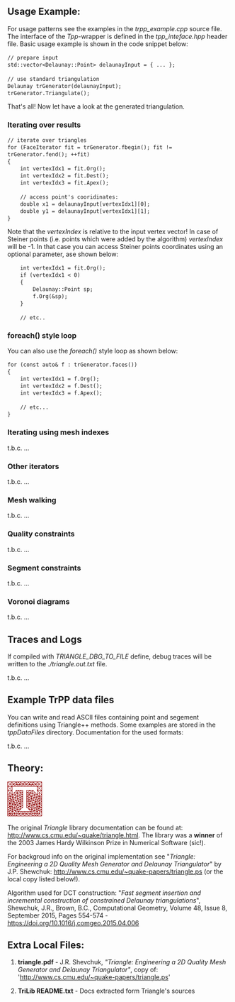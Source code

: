 ## Usage Example:

For usage patterns see the examples in the *trpp_example.cpp* source file. The interface of the *Tpp*-wrapper is defined in the *tpp_inteface.hpp* header file. 
Basic usage example is shown in the code snippet below:

    // prepare input
    std::vector<Delaunay::Point> delaunayInput = { ... };       

    // use standard triangulation
    Delaunay trGenerator(delaunayInput);
    trGenerator.Triangulate();

That's all! Now let have a look at the generated triangulation.

### Iterating over results

    // iterate over triangles
    for (FaceIterator fit = trGenerator.fbegin(); fit != trGenerator.fend(); ++fit)
    {
        int vertexIdx1 = fit.Org(); 
        int vertexIdx2 = fit.Dest();
        int vertexIdx3 = fit.Apex();

        // access point's cooridinates: 
        double x1 = delaunayInput[vertexIdx1][0];
        double y1 = delaunayInput[vertexIdx1][1];
    }

Note that the *vertexIndex* is relative to the input vertex vector! In case of Steiner points (i.e. points which were added by the algorithm) *vertexIndex* will be -1. 
In that case you can access Steiner points coordinates using an optional parameter, ase shown below:

        int vertexIdx1 = fit.Org(); 
        if (vertexIdx1 < 0)
        {
            Delaunay::Point sp;
            f.Org(&sp);
        }

        // etc..

### foreach() style loop

You can also use the *foreach()* style loop as shown below:

    for (const auto& f : trGenerator.faces())
    {
        int vertexIdx1 = f.Org(); 
        int vertexIdx2 = f.Dest();
        int vertexIdx3 = f.Apex();

        // etc...
    }

### Iterating using mesh indexes

t.b.c. ...

### Other iterators

t.b.c. ...

### Mesh walking

t.b.c. ...

### Quality constraints

t.b.c. ...

### Segment constraints

t.b.c. ...

### Voronoi diagrams

t.b.c. ...


## Traces and Logs

If compiled with *TRIANGLE_DBG_TO_FILE* define, debug traces will be written to the *./triangle.out.txt* file.

t.b.c. ...


## Example TrPP data files

You can write and read ASCII files containing point and segement definitions using Triangle++ methods. Some examples are stored in the *tppDataFiles* directory. Documentation for the used formats:

t.b.c. ...


## Theory:

![Triangle logo](../T.gif) 


The original *Triangle* library documentation can be found at: http://www.cs.cmu.edu/~quake/triangle.html. The library was a **winner** of the 2003 James Hardy Wilkinson Prize in Numerical Software (sic!).

For backgroud info on the original implementation see "*Triangle: Engineering a 2D Quality Mesh Generator and Delaunay Triangulator*" by J.P. Shewchuk: http://www.cs.cmu.edu/~quake-papers/triangle.ps (or the local copy listed below!).

Algorithm used for DCT construction: "*Fast segment insertion and incremental construction of constrained Delaunay triangulations*", Shewchuk, J.R., Brown, B.C., Computational Geometry, Volume 48, Issue 8, September 2015, Pages 554-574 - https://doi.org/10.1016/j.comgeo.2015.04.006


## Extra Local Files:
 
1. **triangle.pdf** - J.R. Shevchuk, *"Triangle: Engineering a 2D Quality Mesh Generator and Delaunay Triangulator"*, copy of: 'http://www.cs.cmu.edu/~quake-papers/triangle.ps'

2. **TriLib README.txt** - Docs extracted form Triangle's sources
